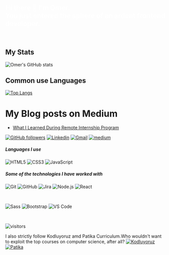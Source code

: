 ## <font color='white' > Hi there 👋 I'm Omer. <br/> You just entered the sphere of an ardent frontend developer.</font>

<br>

## My Stats

![Omer's GitHub stats](https://github-readme-stats.vercel.app/api?username=omrsfylmz&theme=radical)

## Common use Languages

[![Top Langs](https://github-readme-stats.vercel.app/api/top-langs/?username=omrsfylmz&layout=compact)](https://github.com/anuraghazra/github-readme-stats)

# My Blog posts on Medium

<!-- BLOG-POST-LIST:START -->
- [What I Learned During Remote Internship Program](https://medium.com/@omrsfylmz/what-i-learned-during-remote-internship-program-72ff8c6df7f5?source=rss-ec7e1a0ec1e------2)
<!-- BLOG-POST-LIST:END -->

[![GitHub followers](https://img.shields.io/github/followers/omrsfylmz.svg?style=social&label=Follow&maxAge=2592000)](https://github.com/omrsfylmz?tab=followers)
[![Linkedin](https://img.shields.io/badge/-LinkedIn-blue?style=flat&logo=Linkedin&logoColor=white)](https://www.linkedin.com/in/omrsfylmz/)
[![Gmail](https://img.shields.io/badge/-Gmail-c14438?style=flat&logo=Gmail&logoColor=white)](mailto:omrsfylmz@gmail.com)
[![medium](https://img.shields.io/badge/-Medium-black?style=flat&logo=Medium&logoColor=white)](https://medium.com/@omrsfylmz)

##### Languages I use

![HTML5](https://img.shields.io/badge/-HTML5-222222?style=flat&logo=html5)
![CSS3](https://img.shields.io/badge/-CSS3-222222?style=flat&logo=html5)
![JavaScript](https://img.shields.io/badge/-JavaScript-222222?style=flat&logo=javascript)

##### Some of the technologies I have worked with

![Git](https://img.shields.io/badge/-Git-222222?style=flat&logo=git&logoColor=F05032)
![GitHub](https://img.shields.io/badge/-GitHub-222222?style=flat&logo=github&logoColor=181717)
![Jira](https://img.shields.io/badge/-Jira-222222?style=flat&logo=jira-software&logoColor=white&logoColor=0052CC)
![Node.js](https://img.shields.io/badge/-Node.js-222222?style=flat&logo=node.js&logoColor=339933)
![React](https://img.shields.io/badge/-React-222222?style=flat&logo=React&logoColor=61DAFB)

<br/>

![Sass](https://img.shields.io/badge/-Sass-%23CC6699?style=flat&logo=sass&logoColor=ffffff)
![Bootstrap](https://img.shields.io/badge/-Bootstrap-563D7C?style=flat&logo=bootstrap&link=https://github.com/mehmeteyupoglu/)
![VS Code](http://img.shields.io/badge/-VS%20Code-007ACC?style=flat&logo=visual-studio-code&logoColor=ffffff)

</br>

![visitors](https://visitor-badge.laobi.icu/badge?page_id=omrsfylmz)

I also strictly follow Kodluyoruz amd Patika Curriculum.Who wouldn't want to exploit the top courses on computer science, after all?
[![Kodluyoruz](https://img.shields.io/badge/Kodluyoruz-org-yellow)](https://www.kodluyoruz.org/)
[![Patika](https://img.shields.io/badge/Patika-dev-yellow)](https://www.patika.dev/)

<!--
**omrsfylmz/omrsfylmz** is a ✨ _special_ ✨ repository because its `README.md` (this file) appears on your GitHub profile.

Here are some ideas to get you started:

- 🔭 I’m currently working on ...
- 🌱 I’m currently learning ...
- 👯 I’m looking to collaborate on ...
- 🤔 I’m looking for help with ...
- 💬 Ask me about ...
- 📫 How to reach me: ...
- 😄 Pronouns: ...
- ⚡ Fun fact: ...
-->
